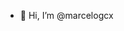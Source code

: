 - 👋 Hi, I’m @marcelogcx

<!---
marcelogcx/marcelogcx is a ✨ special ✨ repository because its `README.md` (this file) appears on your GitHub profile.
You can click the Preview link to take a look at your changes.
--->
